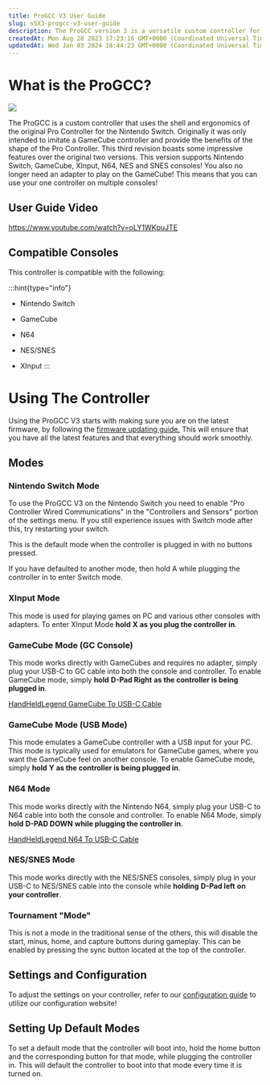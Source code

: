 ```yaml
---
title: ProGCC V3 User Guide
slug: s5X3-progcc-v3-user-guide
description: The ProGCC version 3 is a versatile custom controller for Nintendo Switch, GameCube, N64, NES/SNES, and XInput consoles. With its familiar Pro Controller design and extra features, users can easily switch between different console modes and even enable a 
createdAt: Mon Aug 28 2023 17:23:16 GMT+0000 (Coordinated Universal Time)
updatedAt: Wed Jan 03 2024 18:44:23 GMT+0000 (Coordinated Universal Time)
---
```


# What is the ProGCC?

![](../../assets/HEIAuTXkmhxURyGCl9H3o_prebuilt3.jpg)

The ProGCC is a custom controller that uses the shell and ergonomics of the original Pro Controller for the Nintendo Switch. Originally it was only intended to imitate a GameCube controller and provide the benefits of the shape of the Pro Controller. This third revision boasts some impressive features over the original two versions.  This version supports Nintendo Switch, GameCube, XInput, N64, NES and SNES consoles! You also no longer need an adapter to play on the GameCube! This means that you can use your one controller on multiple consoles!&#x20;

## User Guide Video

<https://www.youtube.com/watch?v=oLY1WKpuJTE>

## Compatible Consoles

This controller is compatible with the following:

:::hint{type="info"}
*   Nintendo Switch

*   GameCube

*   N64

*   NES/SNES

*   XInput
:::

# Using The Controller

Using the ProGCC V3 starts with making sure you are on the latest firmware, by following the [firmware updating guide.](https://wiki.handheldlegend.com/progcc-v3-firmware-update) This will ensure that you have all the latest features and that everything should work smoothly.&#x20;

## Modes

### Nintendo Switch Mode&#x20;

To use the ProGCC V3 on the Nintendo Switch you need to enable "Pro Controller Wired Communications" in the "Controllers and Sensors" portion of the settings menu.  If you still experience issues with Switch mode after this, try restarting your switch. 

This is the default mode when the controller is plugged in with no buttons pressed.&#x20;

If you have defaulted to another mode, then hold A while plugging the controller in to enter Switch mode.&#x20;

### XInput Mode&#x20;

This mode is used for playing games on PC and various other consoles with adapters. To enter XInput Mode **hold** **X** **as you plug the controller in**.&#x20;

### GameCube Mode (GC Console)

This mode works directly with GameCubes and requires no adapter, simply plug your USB-C to GC cable into both the console and controller. To enable GameCube mode, simply **hold** **D-Pad Right** **as the controller is being plugged in**.&#x20;

[HandHeldLegend GameCube To USB-C Cable](https://handheldlegend.com/products/retro-c-gamecube-cable-usb-c-to-gamecube-cable?variant=40183052337286)

### GameCube Mode (USB Mode)

This mode emulates a GameCube controller with a USB input for your PC. This mode is typically used for emulators for GameCube games, where you want the GameCube feel on another console.  To enable GameCube mode, simply **hold** **Y** **as the controller is being plugged in**.&#x20;

### N64 Mode&#x20;

This mode works directly with the Nintendo N64, simply plug your USB-C to N64 cable into both the console and controller. To enable N64 Mode, simply **hold** **D-PAD DOWN** **while plugging the controller in**.&#x20;

[HandHeldLegend N64 To USB-C Cable](https://handheldlegend.com/products/retro-c-n64-cable-usb-c-to-n64-cable?variant=40183052533894)

### NES/SNES Mode

This mode works directly with the NES/SNES consoles, simply plug in your USB-C to NES/SNES cable into the console while **holding** **D-Pad left** **on your controller**.&#x20;

### Tournament "Mode"

This is not a mode in the traditional sense of the others, this will disable the start, minus, home, and capture buttons during gameplay. This can be enabled by pressing the sync button located at the top of the controller.&#x20;

## Settings and Configuration

To adjust the settings on your controller, refer to our [configuration guide](https://wiki.handheldlegend.com/progcc-v3-config-guide) to utilize our configuration website!&#x20;

## Setting Up Default Modes

To set a default mode that the controller will boot into, hold the home button and the corresponding button for that mode, while plugging the controller in. This will default the controller to boot into that mode every time it is turned on.&#x20;
